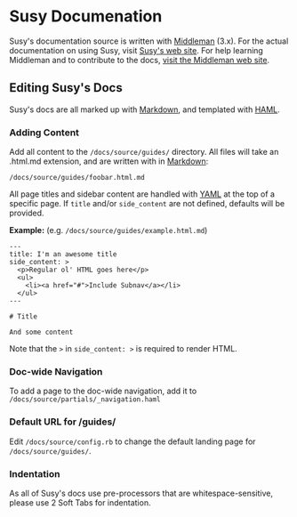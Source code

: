 # Susy Documenation

Susy's documentation source is written with [Middleman](https://github.com/middleman/middleman) (3.x). For the actual documentation on using Susy, visit [Susy's web site](http://susy.oddbird.net/). For help learning Middleman and to contribute to the docs, [visit the Middleman web site](https://github.com/middleman/middleman).

## Editing Susy's Docs

Susy's docs are all marked up with [Markdown](http://daringfireball.net/projects/markdown/syntax), and templated with [HAML](http://haml-lang.com/).

### Adding Content

Add all content to the `/docs/source/guides/` directory. All files will take an .html.md extension, and are written with in [Markdown](http://daringfireball.net/projects/markdown/syntax):

    /docs/source/guides/foobar.html.md
    
All page titles and sidebar content are handled with [YAML](http://yaml.org/) at the top of a specific page. If `title` and/or `side_content` are not defined, defaults will be provided.

**Example:** (e.g. `/docs/source/guides/example.html.md`)

    ---
    title: I'm an awesome title
    side_content: >
      <p>Regular ol' HTML goes here</p>
      <ul>
        <li><a href="#">Include Subnav</a></li>
      </ul>
    ---

    # Title
    
    And some content

Note that the `>` in `side_content: >` is required to render HTML.
    
### Doc-wide Navigation

To add a page to the doc-wide navigation, add it to `/docs/source/partials/_navigation.haml`

### Default URL for /guides/

Edit `/docs/source/config.rb` to change the default landing page for `/docs/source/guides/`.

### Indentation

As all of Susy's docs use pre-processors that are whitespace-sensitive, please use 2 Soft Tabs for indentation.